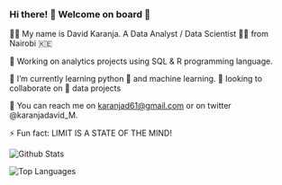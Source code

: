 ### Hi there! 👋 Welcome on board 🙂

 👨‍💻 My name is David Karanja. A Data Analyst / Data Scientist 👨‍🔬 from Nairobi :kenya:
 
 🔭 Working on analytics projects using SQL & R programming language.
 
 🌱 I’m currently learning python 🐍 and machine learning. 👯 Iooking to collaborate on 🚀 data projects
 
 📧 You can reach me on karanjad61@gmail.com or on twitter @karanjadavid_M.
 
 ⚡ Fun fact: LIMIT IS A STATE OF THE MIND!
 
 
 ![Github Stats](https://github-readme-stats.vercel.app/api?username=karanjadavid&count_private=true&show_icons=true&theme=radical)

![Top Languages](https://github-readme-stats.vercel.app/api/top-langs/?username=KARANJADAVID&show_icons=true&theme=radical)

 
<!--
**karanjadavid/karanjadavid** is a ✨ _special_ ✨ repository because its `README.md` (this file) appears on your GitHub profile.

Here are some ideas to get you started:

- 🔭 I’m currently working on ...
- 🌱 I’m currently learning ...
- 👯 I’m looking to collaborate on ...
- 🤔 I’m looking for help with ...
- 💬 Ask me about ...
- 📫 How to reach me: ...
- 😄 Pronouns: ...
- ⚡ Fun fact: ...

